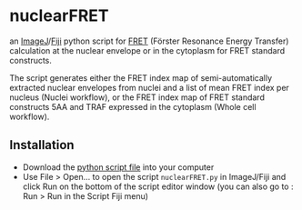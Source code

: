 # nuclearFRET
an [ImageJ](http://imagej.net/Welcome)/[Fiji](https://fiji.sc) python script for [FRET](https://en.wikipedia.org/wiki/Förster_resonance_energy_transfer) (Förster Resonance Energy Transfer) calculation at the nuclear envelope or in the cytoplasm for FRET standard constructs.

The script generates either the FRET index map of semi-automatically extracted nuclear envelopes from nuclei and a list of mean FRET index per nucleus (Nuclei workflow), or the FRET index map of FRET standard constructs 5AA and TRAF expressed in the cytoplasm (Whole cell workflow).  


Installation
------------
* Download the [python script file](https://github.com/phigirard/nuclearFRET/blob/main/nuclearFRET.py) into your computer
* Use File > Open…  to open the script `nuclearFRET.py` in ImageJ/Fiji and click Run on the bottom of the script editor window (you can also go to : Run > Run in the Script Fiji menu)
